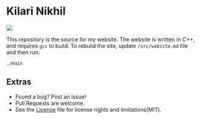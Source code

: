 # Kilari Nikhil

[![](https://tokei.rs/b1/github/kilarinikhil/kilarinikhil.github.io?category=code)](https://github.com/kilarinikhil/kilarinikhil.github.io)

This repository is the source for my website. The website is written in C++, and requires `gcc` to build. To rebuild the site, update `/src/website.md` file and then run: 

```
./main
```

## Extras
- Found a bug? Post an issue!
- Pull Requests are welcome.
- See the [License](LICENSE) file for license rights and limitations(MIT).
